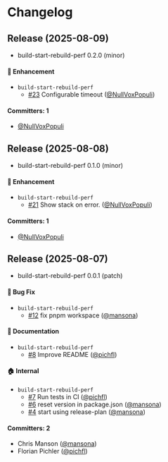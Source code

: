 # Changelog

## Release (2025-08-09)

* build-start-rebuild-perf 0.2.0 (minor)

#### :rocket: Enhancement
* `build-start-rebuild-perf`
  * [#23](https://github.com/mainmatter/build-start-rebuild-perf/pull/23) Configurable timeout ([@NullVoxPopuli](https://github.com/NullVoxPopuli))

#### Committers: 1
- [@NullVoxPopuli](https://github.com/NullVoxPopuli)

## Release (2025-08-08)

* build-start-rebuild-perf 0.1.0 (minor)

#### :rocket: Enhancement
* `build-start-rebuild-perf`
  * [#21](https://github.com/mainmatter/build-start-rebuild-perf/pull/21) Show stack on error. ([@NullVoxPopuli](https://github.com/NullVoxPopuli))

#### Committers: 1
- [@NullVoxPopuli](https://github.com/NullVoxPopuli)

## Release (2025-08-07)

* build-start-rebuild-perf 0.0.1 (patch)

#### :bug: Bug Fix
* `build-start-rebuild-perf`
  * [#12](https://github.com/mainmatter/build-start-rebuild-perf/pull/12) fix pnpm workspace ([@mansona](https://github.com/mansona))

#### :memo: Documentation
* `build-start-rebuild-perf`
  * [#8](https://github.com/mainmatter/build-start-rebuild-perf/pull/8) Improve README ([@pichfl](https://github.com/pichfl))

#### :house: Internal
* `build-start-rebuild-perf`
  * [#7](https://github.com/mainmatter/build-start-rebuild-perf/pull/7) Run tests in CI ([@pichfl](https://github.com/pichfl))
  * [#6](https://github.com/mainmatter/build-start-rebuild-perf/pull/6) reset version in package.json ([@mansona](https://github.com/mansona))
  * [#4](https://github.com/mainmatter/build-start-rebuild-perf/pull/4) start using release-plan ([@mansona](https://github.com/mansona))

#### Committers: 2
- Chris Manson ([@mansona](https://github.com/mansona))
- Florian Pichler ([@pichfl](https://github.com/pichfl))
